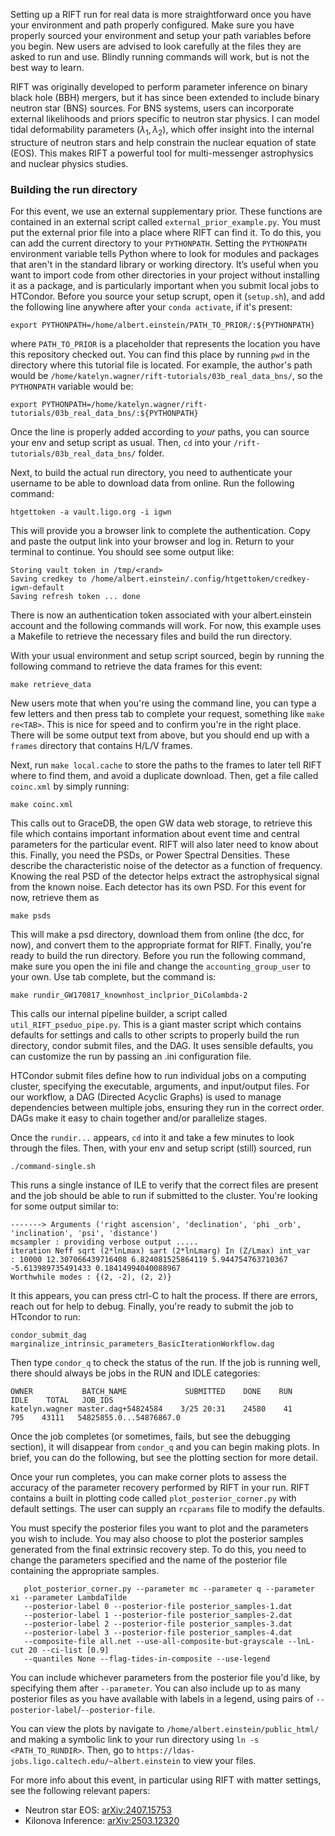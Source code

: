 Setting up a RIFT run for real data is more straightforward once you have your environment and path properly configured. Make sure you have properly sourced your environment and setup your path variables before you begin. New users are advised to look carefully at the files they are asked to run and use. Blindly running commands will work, but is not the best way to learn.

RIFT was originally developed to perform parameter inference on binary black hole (BBH) mergers, but it has since been extended to include binary neutron star (BNS) sources. For BNS systems, users can incorporate external likelihoods and priors specific to neutron star physics. I can model tidal deformability parameters ($\lambda_1, \lambda_2$), which offer insight into the internal structure of neutron stars and help constrain the nuclear equation of state (EOS). This makes RIFT a powerful tool for multi-messenger astrophysics and nuclear physics studies.

### Building the run directory
For this event, we use an external supplementary prior. These functions are contained in an external script called `external_prior_example.py`. You must put the external prior file into a place where RIFT can find it. To do this, you can add the current directory to your `PYTHONPATH`. Setting the `PYTHONPATH` environment variable tells Python where to look for modules and packages that aren't in the standard library or  working directory. It’s useful when you want to import code from other directories in your project without installing it as a package, and is particularly important when you submit local jobs to HTCondor.  Before you source your setup scrupt, open it (`setup.sh`), and add the following line anywhere after your `conda activate`, if it's present:
```
export PYTHONPATH=/home/albert.einstein/PATH_TO_PRIOR/:${PYTHONPATH}
```
where `PATH_TO_PRIOR` is a placeholder that represents the location you have this repository checked out. You can find this place by running `pwd` in the directory where this tutorial file is located. For example, the author's path would be `/home/katelyn.wagner/rift-tutorials/03b_real_data_bns/`, so the `PYTHONPATH` variable would be:
```
export PYTHONPATH=/home/katelyn.wagner/rift-tutorials/03b_real_data_bns/:${PYTHONPATH}
```
Once the line is properly added according to *your* paths, you can source your env and setup script as usual. Then, `cd` into your `/rift-tutorials/03b_real_data_bns/` folder.

Next, to build the actual run directory, you need to authenticate your username to be able to download data from online. Run the following command:

```
htgettoken -a vault.ligo.org -i igwn
```

This will provide you a browser link to complete the authentication. Copy and paste the output link into your browser and log in. Return to your terminal to continue. You should see some output like:

```
Storing vault token in /tmp/<rand>
Saving credkey to /home/albert.einstein/.config/htgettoken/credkey-igwn-default
Saving refresh token ... done
```

There is now an authentication token associated with your albert.einstein account and the following commands will work. For now, this example uses a Makefile to retrieve the necessary files and build the run directory.

With your usual environment and setup script sourced, begin by running the following command to retrieve the data frames for this event:
```
make retrieve_data
```
New users mote that when you're using the command line, you can type a few letters and then press tab to complete your request, something like `make re<TAB>`. This is nice for speed and to confirm you're in the right place. There will be some output text from above, but you should end up with a `frames` directory that contains H/L/V frames. 

Next, run `make local.cache` to store the paths to the frames to later tell RIFT where to find them, and avoid a duplicate download. Then, get a file called `coinc.xml` by simply running:
```
make coinc.xml
```
This calls out to GraceDB, the open GW data web storage, to retrieve this file which contains important information about event time and central parameters for the particular event. RIFT will also later need to know about this. Finally, you need the PSDs, or Power Spectral Densities. These describe the characteristic noise of the detector as a function of frequency. Knowing the real PSD of the detector helps extract the astrophysical signal from the known noise. Each detector has its own PSD. For this event for now, retrieve them as
```
make psds
```
This will make a psd directory, download them from online (the dcc, for now), and convert them to the appropriate format for RIFT. Finally, you're ready to build the run directory. Before you run the following command, make sure you open the ini file and change the `accounting_group_user` to your own. Use tab complete, but the command is:
```
make rundir_GW170817_knownhost_inclprior_DiColambda-2
```
This calls our internal pipeline builder, a script called `util_RIFT_pseduo_pipe.py`. This is a giant master script which contains defaults for settings and calls to other scripts to properly build the run directory, condor submit files, and the DAG. It uses sensible defaults, you can customize the run by passing an .ini configuration file.

HTCondor submit files define how to run individual jobs on a computing cluster, specifying the executable, arguments, and input/output files. For our workflow, a DAG (Directed Acyclic Graphs) is used to manage dependencies between multiple jobs, ensuring they run in the correct order. DAGs make it easy to chain together and/or parallelize stages.

Once the `rundir...` appears, `cd` into it and take a few minutes to look through the files. Then, with your env and setup script (still) sourced, run
```
./command-single.sh
```
This runs a single instance of ILE to verify that the correct files are present and the job should be able to run if submitted to the cluster. You're looking for some output similar to:
```
-------> Arguments ('right ascension', 'declination', 'phi _orb', 'inclination', 'psi', 'distance')
mcsampler : providing verbose output .....
iteration Neff sqrt (2*lnLmax) sart (2*lnLmarg) In (Z/Lmax) int_var
: 10000 12.307066439716408 6.824081525864119 5.944754763710367 -5.613989735491433 0.18414994040088967
Worthwhile modes : {(2, -2), (2, 2)}
```
It this appears, you can press ctrl-C to halt the process. If there are errors, reach out for help to debug. Finally, you're ready to submit the job to HTcondor to run:
```
condor_submit_dag marginalize_intrinsic_parameters_BasicIterationWorkflow.dag
```
Then type `condor_q` to check the status of the run. If the job is running well, there should always be jobs in the RUN and IDLE categories:
```
OWNER           BATCH_NAME             SUBMITTED    DONE    RUN    IDLE    TOTAL   JOB_IDS
katelyn.wagner master.dag+54824584    3/25 20:31    24580    41     795    43111   54825855.0...54876867.0
```

Once the job completes (or sometimes, fails, but see the debugging section), it will disappear from `condor_q` and you can begin making plots. In brief, you can do the following, but see the plotting section for more detail.

Once your run completes, you can make corner plots to assess the accuracy of the parameter recovery performed by RIFT in your run. RIFT contains a built in plotting code called `plot_posterior_corner.py` with default settings. The user can supply an `rcparams` file to modify the defaults. 

You must specify the posterior files you want to plot and the parameters you wish to include. You may also choose to plot the posterior samples generated from the final extrinsic recovery step. To do this, you need to change the parameters specified and the name of the posterior file containing the appropriate samples.
```
   plot_posterior_corner.py --parameter mc --parameter q --parameter xi --parameter LambdaTilde
   --posterior-label 0 --posterior-file posterior_samples-1.dat
   --posterior-label 1 --posterior-file posterior_samples-2.dat
   --posterior-label 2 --posterior-file posterior_samples-3.dat
   --posterior-label 3 --posterior-file posterior_samples-4.dat
   --composite-file all.net --use-all-composite-but-grayscale --lnL-cut 20 --ci-list [0.9]
   --quantiles None --flag-tides-in-composite --use-legend 
```
You can include whichever parameters from the posterior file you'd like, by specifying them after `--parameter`. You can also include up to as many posterior files as you have available with labels in a legend, using pairs of `--posterior-label`/`--posterior-file`.

You can view the plots by navigate to `/home/albert.einstein/public_html/` and making a symbolic link to your run directory using `ln -s <PATH_TO_RUNDIR>`. Then, go to `https://ldas-jobs.ligo.caltech.edu/~albert.einstein` to view your files.

For more info about this event, in particular using RIFT with matter settings, see the following relevant papers:
- Neutron star EOS: [arXiv:2407.15753](https://arxiv.org/pdf/2407.15753)
- Kilonova Inference: [arXiv:2503.12320](https://arxiv.org/pdf/2503.12320)